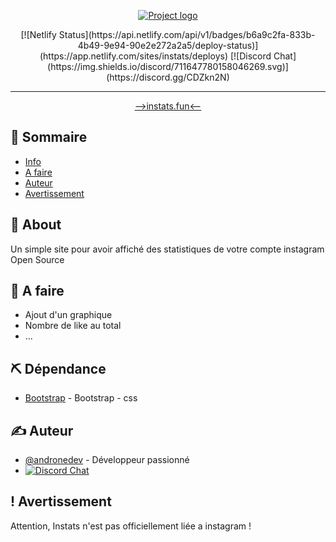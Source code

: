 <p align="center">
  <a href="" rel="noopener">
 <img src="http://instats.fun/assets/img/InStats.png" alt="Project logo"></a>
</p>



<div align="center">
[![Netlify Status](https://api.netlify.com/api/v1/badges/b6a9c2fa-833b-4b49-9e94-90e2e272a2a5/deploy-status)](https://app.netlify.com/sites/instats/deploys)
[![Discord Chat](https://img.shields.io/discord/711647780158046269.svg)](https://discord.gg/CDZkn2N)

</div>

---

<p align="center"> <a href="http://instats.fun" > -->instats.fun<-- </a>
    <br> 
</p>

## 📝 Sommaire

- [Info](#about)
- [A faire](#todo)
- [Auteur](#authors)
- [Avertissement](#avertissement)

## 🧐 About <a name = "about"></a>

Un simple site pour avoir affiché des statistiques de votre compte instagram Open Source


## 🎈 A faire <a name="todo"></a>

- Ajout d'un graphique 
- Nombre de like au total 
- ...

## ⛏️ Dépendance <a name = "built_using"></a>

- [Bootstrap](https://getbootstrap.com/) - Bootstrap - css

## ✍️ Auteur <a name = "authors"></a>

- [@andronedev](https://github.com/andronedev) - Développeur passionné
- [![Discord Chat](https://img.shields.io/discord/308323056592486420.svg)](https://discord.gg/CDZkn2N)  

## ! Avertissement <a name = "avertissement"></a>

Attention, Instats n'est pas officiellement liée a instagram !
